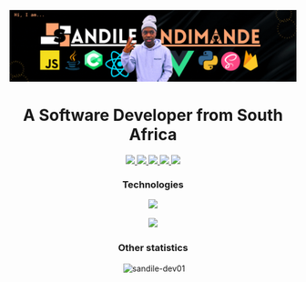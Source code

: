 ![Alt Text](Sandile.gif)

<h1 align="center">A Software Developer from South Africa</h1>


  <p align="center"> 
  
   <a href="https://sandile-ndimande-7q2r3rq9m-sandile-dev01.vercel.app/">
    <img src="https://img.shields.io/badge/Portfolio-465149?style=for-the-badge"/>
  </a>
  
  <a href="https://www.linkedin.com/in/sandilendimande/">
    <img src="https://img.shields.io/badge/LinkedIn-465149?style=for-the-badge"/>
  </a>
  
   <a href="mailto:ndimandesandile778@gmail.com">
    <img src="https://img.shields.io/badge/Email-465149?style=for-the-badge"/>
  </a>
  
   <a href="https://www.youtube.com/@Sandile-Dev01/videos?sub_confirmation=1">
    <img src="https://img.shields.io/badge/YouTube-465149?style=for-the-badge"/>
  </a>
  
   <a href="https://www.tiktok.com/@sandile_dev01">
    <img src="https://img.shields.io/badge/TikTok-465149?style=for-the-badge"/>
  </a>
 
</p>

<h3 align="center">Technologies</h3>

<p align="center">
  <a href="https://sandilendimande.com">
    <img src="https://skillicons.dev/icons?i=js,java,cs,python,react,vue,dotnet,firebase" />
  </a>
</p>
<p align="center">
  <a href="https://sandilendimande.com">
    <img src="https://skillicons.dev/icons?i=html,css,bootstrap,sass,figma,mysql,postman,git" />
  </a>
</p>

<h3 align="center">Other statistics</h3>

<p align="center">&nbsp;<img align="center" src="https://github-readme-stats.vercel.app/api?username=sandile-dev01&show_icons=true&locale=en" alt="sandile-dev01" /></p>

